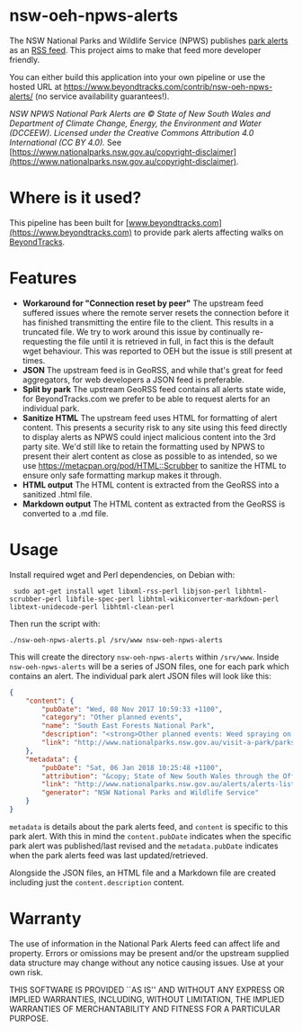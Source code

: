 # nsw-oeh-npws-alerts

The NSW National Parks and Wildlife Service (NPWS) publishes [park alerts](https://www.nationalparks.nsw.gov.au/alerts/alerts-list) as an [RSS feed](https://www.nationalparks.nsw.gov.au/api/rssfeed/get). This project aims to make that feed more developer friendly.

You can either build this application into your own pipeline or use the hosted URL at https://www.beyondtracks.com/contrib/nsw-oeh-npws-alerts/ (no service availability guarantees!).

_NSW NPWS National Park Alerts are © State of New South Wales and Department of Climate Change, Energy, the Environment and Water (DCCEEW). Licensed under the Creative Commons Attribution 4.0 International (CC BY 4.0)._ See [https://www.nationalparks.nsw.gov.au/copyright-disclaimer](https://www.nationalparks.nsw.gov.au/copyright-disclaimer).

# Where is it used?

This pipeline has been built for [www.beyondtracks.com](https://www.beyondtracks.com) to provide park alerts affecting walks on [BeyondTracks](https://www.beyondtracks.com).

# Features

 - **Workaround for "Connection reset by peer"** The upstream feed suffered issues where the remote server resets the connection before it has finished transmitting the entire file to the client. This results in a truncated file. We try to work around this issue by continually re-requesting the file until it is retrieved in full, in fact this is the default wget behaviour. This was reported to OEH but the issue is still present at times.
 - **JSON** The upstream feed is in GeoRSS, and while that's great for feed aggregators, for web developers a JSON feed is preferable.
 - **Split by park** The upstream GeoRSS feed contains all alerts state wide, for BeyondTracks.com we prefer to be able to request alerts for an individual park.
 - **Sanitize HTML** The upstream feed uses HTML for formatting of alert content. This presents a security risk to any site using this feed directly to display alerts as NPWS could inject malicious content into the 3rd party site. We'd still like to retain the formatting used by NPWS to present their alert content as close as possible to as intended, so we use https://metacpan.org/pod/HTML::Scrubber to sanitize the HTML to ensure only safe formatting markup makes it through.
 - **HTML output** The HTML content is extracted from the GeoRSS into a sanitized .html file.
 - **Markdown output** The HTML content as extracted from the GeoRSS is converted to a .md file.

# Usage

Install required wget and Perl dependencies, on Debian with:

     sudo apt-get install wget libxml-rss-perl libjson-perl libhtml-scrubber-perl libfile-spec-perl libhtml-wikiconverter-markdown-perl libtext-unidecode-perl libhtml-clean-perl

Then run the script with:

    ./nsw-oeh-npws-alerts.pl /srv/www nsw-oeh-npws-alerts

This will create the directory `nsw-oeh-npws-alerts` within `/srv/www`. Inside `nsw-oeh-npws-alerts` will be a series of JSON files, one for each park which contains an alert. The individual park alert JSON files will look like this:

```json
{
    "content": {
        "pubDate": "Wed, 08 Nov 2017 10:59:33 +1100",
        "category": "Other planned events",
        "name": "South East Forests National Park",
        "description": "<strong>Other planned events: Weed spraying on Nungatta Road and Palarang Road</strong> ...",
        "link": "http://www.nationalparks.nsw.gov.au/visit-a-park/parks/South-East-Forests-National-Park/Local-alerts"
    },
    "metadata": {
        "pubDate": "Sat, 06 Jan 2018 10:25:48 +1100",
        "attribution": "&copy; State of New South Wales through the Office of Environment and Heritage",
        "link": "http://www.nationalparks.nsw.gov.au/alerts/alerts-list",
        "generator": "NSW National Parks and Wildlife Service"
    }
}
```

`metadata` is details about the park alerts feed, and `content` is specific to this park alert. With this in mind the `content.pubDate` indicates when the specific park alert was published/last revised and the `metadata.pubDate` indicates when the park alerts feed was last updated/retrieved.

Alongside the JSON files, an HTML file and a Markdown file are created including just the `content.description` content.

# Warranty

The use of information in the National Park Alerts feed can affect life and property.
Errors or omissions may be present and/or the upstream supplied data
structure may change without any notice causing issues. Use at your own risk.

THIS SOFTWARE IS PROVIDED ``AS IS'' AND WITHOUT ANY EXPRESS OR
IMPLIED WARRANTIES, INCLUDING, WITHOUT LIMITATION, THE IMPLIED
WARRANTIES OF MERCHANTABILITY AND FITNESS FOR A PARTICULAR PURPOSE.

